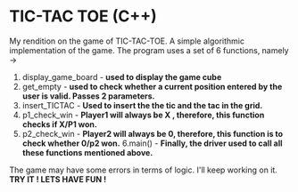 # TIC-TAC TOE (C++)
My rendition on the game of TIC-TAC-TOE. A simple algorithmic implementation of the game. The program uses a set of 6 functions, namely ->
1. display_game_board - **used to display the game cube**
2. get_empty - **used to check whether a current position entered by the user is valid. Passes 2 parameters.**
3. insert_TICTAC - **Used to insert the the tic and the tac in the grid.**
4. p1_check_win - **Player1 will always be X , therefore, this function checks if X/P1 won.**
5. p2_check_win - **Player2 will always be 0, therefore, this function is to check whether 0/p2 won.**
6.main() - **Finally, the driver used to call all these functions mentioned above.**

The game may have some errors in terms of logic. I'll keep working on it. **TRY IT ! LETS HAVE FUN !**
